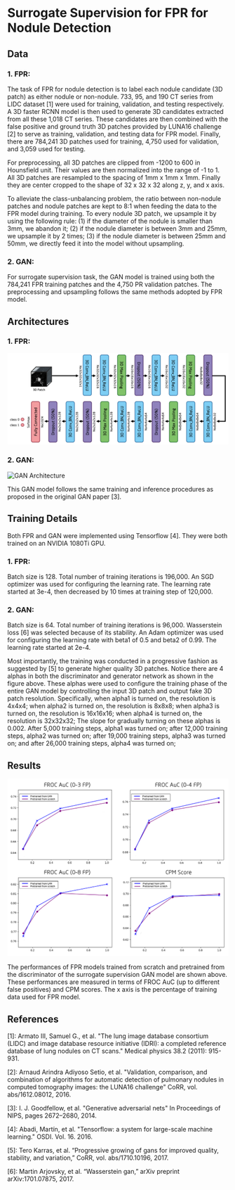 # Surrogate Supervision for FPR for Nodule Detection


## Data

### 1. FPR:
The task of FPR for nodule detection is to label each nodule candidate (3D patch) as either nodule or non-nodule.
733, 95, and 190 CT series from LIDC dataset [1] were used for training, validation, and testing respectively.
A 3D faster RCNN model is then used to generate 3D candidates extracted from all these 1,018 CT series.
These candidates are then combined with the false positive and ground truth 3D patches provided by LUNA16 challenge [2] to serve as training, validation, and testing data for FPR model.
Finally, there are 784,241 3D patches used for training, 4,750 used for validation, and 3,059 used for testing.

For preprocessing, all 3D patches are clipped from -1200 to 600 in Hounsfield unit.
Their values are then normalized into the range of -1 to 1.
All 3D patches are resampled to the spacing of 1mm x 1mm x 1mm.
Finally they are center cropped to the shape of 32 x 32 x 32 along z, y, and x axis.

To alleviate the class-unbalancing problem, the ratio between non-nodule patches and nodule patches are kept to 8:1 when feeding the data to the FPR model during training.
To every nodule 3D patch, we upsample it by using the following rule: (1) if the diameter of the nodule is smaller than 3mm, we abandon it;
(2) if the nodule diameter is between 3mm and 25mm, we upsample it by 2 times;
(3) if the nodule diameter is between 25mm and 50mm, we directly feed it into the model without upsampling.

### 2. GAN:
For surrogate supervision task, the GAN model is trained using both the 784,241 FPR training patches and the 4,750 PR validation patches.
The preprocessing and upsampling follows the same methods adopted by FPR model.


## Architectures

### 1. FPR:
![FPR Architecture](./images/FPR.png)

### 2. GAN:
![GAN Architecture](./images/FPR_GN.png)

This GAN model follows the same training and inference procedures as proposed in the original GAN paper [3].


## Training Details
Both FPR and GAN were implemented using Tensorflow [4].
They were both trained on an NVIDIA 1080Ti GPU.

### 1. FPR:
Batch size is 128. Total number of training iterations is 196,000.
An SGD optimizer was used for configuring the learning rate.
The learning rate started at 3e-4, then decreased by 10 times at training step of 120,000.

### 2. GAN:
Batch size is 64. Total number of training iterations is 96,000.
Wasserstein loss [6] was selected because of its stability. 
An Adam optimizer was used for configuring the learning rate with beta1 of 0.5 and beta2 of 0.99.
The learning rate started at 2e-4. 

Most importantly, the training was conducted in a progressive fashion as suggested by [5] to generate higher quality 3D patches.
Notice there are 4 alphas in both the discriminator and generator network as shown in the figure above.
These alphas were used to configure the training phase of the entire GAN model by controlling the input 3D patch and output fake 3D patch resolution.
Specifically, when alpha1 is turned on, the resolution is 4x4x4;
when alpha2 is turned on, the resolution is 8x8x8;
when alpha3 is turned on, the resolution is 16x16x16;
when alpha4 is turned on, the resolution is 32x32x32;
The slope for gradually turning on these alphas is 0.002.
After 5,000 training steps, alpha1 was turned on;
after 12,000 training steps, alpha2 was turned on;
after 19,000 training steps, alpha3 was turned on;
and after 26,000 training steps, alpha4 was turned on;


## Results
![FPR result](./images/FPR_result.png)

The performances of FPR models trained from scratch and pretrained from the discriminator of the surrogate supervision GAN model are shown above.
These performances are measured in terms of FROC AuC (up to different false positives) and CPM scores.
The x axis is the percentage of training data used for FPR model.


## References

[1]: Armato III, Samuel G., et al. "The lung image database consortium (LIDC) and image database resource initiative (IDRI): a completed reference database of lung nodules on CT scans." Medical physics 38.2 (2011): 915-931.

[2]: Arnaud Arindra Adiyoso Setio, et al. "Validation, comparison, and combination of algorithms for automatic detection of pulmonary nodules in computed tomography images: the LUNA16 challenge" CoRR, vol. abs/1612.08012, 2016.

[3]: I. J. Goodfellow, et al. "Generative adversarial nets" In Proceedings of NIPS, pages 2672–2680, 2014.

[4]: Abadi, Martín, et al. "Tensorflow: a system for large-scale machine learning." OSDI. Vol. 16. 2016.

[5]: Tero Karras, et al. “Progressive growing of gans for improved quality, stability, and variation,” CoRR, vol. abs/1710.10196, 2017.

[6]: Martin Arjovsky, et al. “Wasserstein gan,” arXiv preprint arXiv:1701.07875, 2017.



